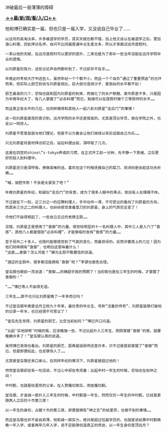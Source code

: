冲破最后一层薄薄的障碍


**<a href="http://www.baidu.com/link?url=7_xtFUWki7hexbSrF9U18DvNUoYAjH8P5i8sQYawypq&wd">→→最/新/观/看/入/口←←</a>**


  他和博巳确实是一届，但也只是一届入学，又没说自己毕业了……

    以远月的高淘汰率，许多被退学的学员，其实天赋也都不错，加上他又自认在被退学之后，更加潜心料理，四处拜访名师，自问不比同届普通毕业生差太多，所以才来面试远月度假村。

    一来以他的天赋，在远月度假村可以更好的提升，二来也是为了弥补一些当年没能在远月学院毕业的遗憾。

    以刘昴星的耳力，这些议论声自然都听到了，不过却并不在乎……

    毕竟此时考核大厅中这些人，虽然年纪一个个都不小，而且一个个自负“通过了重重预选”的光环而来，但实际上厨艺别说与刘昴星相比，巨大部分连绯沙子、爱丽丝的水平都不如！

    厨艺最高的几个，恐怕也就和因为刘昴星的到来，而强化了的水户郁魅、美作昴差不多，只是因为毕竟年纪大了，有几人掌握了“必杀料理”而已，勉强可以在度假村做个三等厨师的水平……

    而且真正有水平的几位，也同样懒得和其他人一起八卦刘昴星“走后门”的事情！

    这一刻刘昴星直观的意识到，远月学院的水平还是很高的，尤其是顶尖学员，放在学院之外，也足以一鸣惊人。

    刘昴星不愿意屈就与他们理论，但是不以为着会让他们继续以背后诋毁自己为乐……

    只见刘昴星将食材拜访好之后，站在料理台前，深呼吸了几次。

    这是在四宫的shino\“s·tokyo养成的习惯，在正式开工前一分钟，先平静一下思绪，之后更好的投入到料理中。

    刘昴星还只是深呼吸，换做高唯的话，喜欢在这个时候抚摸自己的菜刀，琉诗则是会趁这功夫祈祷……

    “嘁，装腔作势！不会是太紧张了吧？”

    毕竟刘昴星的年纪，和疑似“走后门”的背景，成为了很多人眼中的黑点，依旧有人在喋喋不休。

    不过就在下一刻，近三分之一的应聘料理人，手中动作一滞，不可思议的看向了刘昴星的方向，而其余三分之二的料理人，也纷纷感觉拿着菜刀的刘昴星，身上的气势完全变了！

    令他们不由得想起了，一些自己见过的老牌主厨……

    没错，刘昴星正是使用了“食御”的力量，感觉较明显的十一名料理人中，其中三人是入门了“食感”，其他八人都是借助“必杀料理”，才能够临时发挥“食感”的力量……

    至于另外二十多人，也隐约能够感觉到了气氛的变化，而最惊讶的，反而评委席上的几位！因为他们同样拥有“食御”，也明白这意味着什么！
    “这是……食御？怎么可能？”横沟主厨不敢置信的说道。

    “酒店的主厨中，很多都没能拥有‘食御’吧？”李源也面色古怪。

    堂岛银也眼前一亮说道：“食御……的确超乎我的预期了！当初我也是在三年生的时候，才掌握了食御的！”

    “……”博巳等人不由得无语。

    三年生……那不也只比刘昴星晚了一年多而已吗？

    不过堂岛银毕竟是远月立校九十年来，最优秀的毕业生、号称“活着的传奇”，刘昴星能够打破他的记录一年半，也已经很不可思议了！

    “堂岛先生觉得，刘昴星的厨艺，比您当初如何？”博巳开口问道。

    “比起‘实地研修’时候的我，应该略强一些，不过比起升入三年生、刚刚掌握‘食御’的我，就要稚嫩许多了！”堂岛银认真的说道。

    虽然博巳渐渐也看出，刘昴星的厨艺，距离星级厨师还差许多，只不过是提前掌握了“食御”而已，但是即便如此，也足够惊人了……

    尤其是堂岛银还亲口承认，在同样年纪的情况下，刘昴星是超过他的！

    然而堂岛银却还有一句没说，不过心中却在考虑着：比起中村一年生的时候，恐怕也在伯仲之间！

    中村蓟，也就是绘里奈的父亲，在入赘薙切家后，改姓薙切蓟。

    堂岛银、才波诚一郎升入三年生的时候，中村蓟是一年生，然而仅仅一年生的中村蓟，已经是紧随两人之后的十杰第三席！

    以一年生的身份，占据十杰的第三席，即便是拥有“神之舌”的绘里奈，也做不到的事情……

    而且堂岛银也并不妄自菲薄，他和城一郎实力，绝对是超过往届学员的，也就是说如果中村蓟再晚一年入学，或者再早几年入学，说不定能够创造真正的奇迹，以一年生身份登顶远月？
